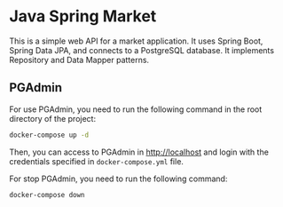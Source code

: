# Java Spring Market

This is a simple web API for a market application. It uses Spring Boot, Spring Data JPA, and connects to a PostgreSQL database. It implements Repository and Data Mapper patterns.

## PGAdmin

For use PGAdmin, you need to run the following command in the root directory of the project:

```bash
docker-compose up -d
```

Then, you can access to PGAdmin in <http://localhost> and login with the credentials specified in `docker-compose.yml` file.

For stop PGAdmin, you need to run the following command:

```bash
docker-compose down
```

